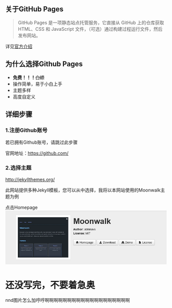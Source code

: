 ## 关于GitHub Pages
> GitHub Pages 是一项静态站点托管服务，它直接从 GitHub 上的仓库获取 HTML、CSS 和 JavaScript 文件，（可选）通过构建过程运行文件，然后发布网站。

详见[官方介绍](https://docs.github.com/zh/pages/getting-started-with-github-pages/about-github-pages#%E5%85%B3%E4%BA%8E-github-page)

## 为什么选择Github Pages
- __免费！！！__~~白嫖~~
- 操作简单，易于小白上手
- 主题多样
- 高度自定义

## 详细步骤
### 1.注册Github账号
若已拥有Github账号，请跳过此步骤

官网地址：https://github.com/

### 2.选择主题
http://jekyllthemes.org/

此网站提供多种Jekyll模板，您可以从中选择，我将以本网站使用的Moonwalk主题为例

点击Homepage
![](https://raw.githubusercontent.com/uB1nlr/ub1nlr.github.io/master/_posts/images/2023-07-29/01.png)

# 还没写完，不要着急奥
nnd图片怎么加哼哼啊啊啊啊啊啊啊啊啊啊啊啊啊啊啊啊啊啊啊